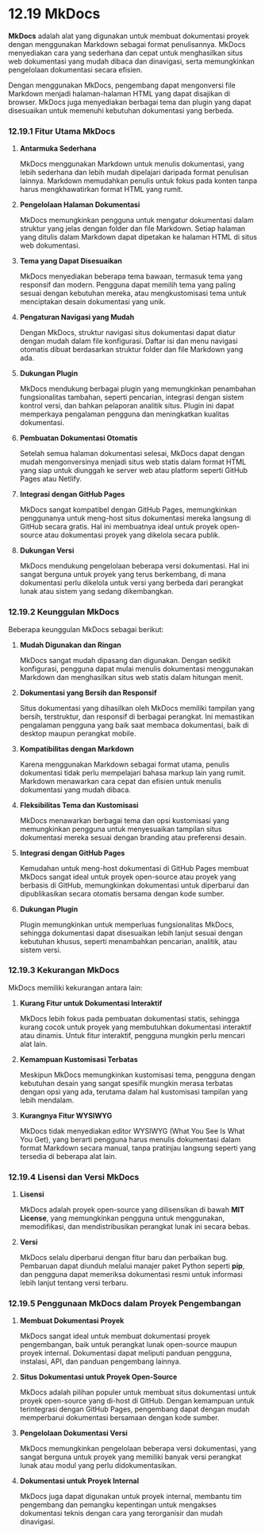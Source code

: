 # 12.19 **MkDocs**

**MkDocs** adalah alat yang digunakan untuk membuat dokumentasi proyek dengan menggunakan Markdown sebagai format penulisannya. MkDocs menyediakan cara yang sederhana dan cepat untuk menghasilkan situs web dokumentasi yang mudah dibaca dan dinavigasi, serta memungkinkan pengelolaan dokumentasi secara efisien. 

Dengan menggunakan MkDocs, pengembang dapat mengonversi file Markdown menjadi halaman-halaman HTML yang dapat disajikan di browser. MkDocs juga menyediakan berbagai tema dan plugin yang dapat disesuaikan untuk memenuhi kebutuhan dokumentasi yang berbeda.

### **12.19.1 Fitur Utama MkDocs**

1. **Antarmuka Sederhana**
    
    MkDocs menggunakan Markdown untuk menulis dokumentasi, yang lebih sederhana dan lebih mudah dipelajari daripada format penulisan lainnya. Markdown memudahkan penulis untuk fokus pada konten tanpa harus mengkhawatirkan format HTML yang rumit.
    
2. **Pengelolaan Halaman Dokumentasi**
    
    MkDocs memungkinkan pengguna untuk mengatur dokumentasi dalam struktur yang jelas dengan folder dan file Markdown. Setiap halaman yang ditulis dalam Markdown dapat dipetakan ke halaman HTML di situs web dokumentasi.
    
3. **Tema yang Dapat Disesuaikan**
    
    MkDocs menyediakan beberapa tema bawaan, termasuk tema yang responsif dan modern. Pengguna dapat memilih tema yang paling sesuai dengan kebutuhan mereka, atau mengkustomisasi tema untuk menciptakan desain dokumentasi yang unik.
    
4. **Pengaturan Navigasi yang Mudah**
    
    Dengan MkDocs, struktur navigasi situs dokumentasi dapat diatur dengan mudah dalam file konfigurasi. Daftar isi dan menu navigasi otomatis dibuat berdasarkan struktur folder dan file Markdown yang ada.
    
5. **Dukungan Plugin**
    
    MkDocs mendukung berbagai plugin yang memungkinkan penambahan fungsionalitas tambahan, seperti pencarian, integrasi dengan sistem kontrol versi, dan bahkan pelaporan analitik situs. Plugin ini dapat memperkaya pengalaman pengguna dan meningkatkan kualitas dokumentasi.
    
6. **Pembuatan Dokumentasi Otomatis**
    
    Setelah semua halaman dokumentasi selesai, MkDocs dapat dengan mudah mengonversinya menjadi situs web statis dalam format HTML yang siap untuk diunggah ke server web atau platform seperti GitHub Pages atau Netlify.
    
7. **Integrasi dengan GitHub Pages**
    
    MkDocs sangat kompatibel dengan GitHub Pages, memungkinkan penggunanya untuk meng-host situs dokumentasi mereka langsung di GitHub secara gratis. Hal ini membuatnya ideal untuk proyek open-source atau dokumentasi proyek yang dikelola secara publik.
    
8. **Dukungan Versi**
    
    MkDocs mendukung pengelolaan beberapa versi dokumentasi. Hal ini sangat berguna untuk proyek yang terus berkembang, di mana dokumentasi perlu dikelola untuk versi yang berbeda dari perangkat lunak atau sistem yang sedang dikembangkan.
    

### **12.19.2 Keunggulan MkDocs**

Beberapa keunggulan MkDocs sebagai berikut:

1. **Mudah Digunakan dan Ringan**
    
    MkDocs sangat mudah dipasang dan digunakan. Dengan sedikit konfigurasi, pengguna dapat mulai menulis dokumentasi menggunakan Markdown dan menghasilkan situs web statis dalam hitungan menit.
    
2. **Dokumentasi yang Bersih dan Responsif**
    
    Situs dokumentasi yang dihasilkan oleh MkDocs memiliki tampilan yang bersih, terstruktur, dan responsif di berbagai perangkat. Ini memastikan pengalaman pengguna yang baik saat membaca dokumentasi, baik di desktop maupun perangkat mobile.
    
3. **Kompatibilitas dengan Markdown**
    
    Karena menggunakan Markdown sebagai format utama, penulis dokumentasi tidak perlu mempelajari bahasa markup lain yang rumit. Markdown menawarkan cara cepat dan efisien untuk menulis dokumentasi yang mudah dibaca.
    
4. **Fleksibilitas Tema dan Kustomisasi**
    
    MkDocs menawarkan berbagai tema dan opsi kustomisasi yang memungkinkan pengguna untuk menyesuaikan tampilan situs dokumentasi mereka sesuai dengan branding atau preferensi desain.
    
5. **Integrasi dengan GitHub Pages**
    
    Kemudahan untuk meng-host dokumentasi di GitHub Pages membuat MkDocs sangat ideal untuk proyek open-source atau proyek yang berbasis di GitHub, memungkinkan dokumentasi untuk diperbarui dan dipublikasikan secara otomatis bersama dengan kode sumber.
    
6. **Dukungan Plugin**
    
    Plugin memungkinkan untuk memperluas fungsionalitas MkDocs, sehingga dokumentasi dapat disesuaikan lebih lanjut sesuai dengan kebutuhan khusus, seperti menambahkan pencarian, analitik, atau sistem versi.
    

### **12.19.3 Kekurangan MkDocs**

MkDocs memiliki kekurangan antara lain:

1. **Kurang Fitur untuk Dokumentasi Interaktif**
    
    MkDocs lebih fokus pada pembuatan dokumentasi statis, sehingga kurang cocok untuk proyek yang membutuhkan dokumentasi interaktif atau dinamis. Untuk fitur interaktif, pengguna mungkin perlu mencari alat lain.
    
2. **Kemampuan Kustomisasi Terbatas**
    
    Meskipun MkDocs memungkinkan kustomisasi tema, pengguna dengan kebutuhan desain yang sangat spesifik mungkin merasa terbatas dengan opsi yang ada, terutama dalam hal kustomisasi tampilan yang lebih mendalam.
    
3. **Kurangnya Fitur WYSIWYG**
    
    MkDocs tidak menyediakan editor WYSIWYG (What You See Is What You Get), yang berarti pengguna harus menulis dokumentasi dalam format Markdown secara manual, tanpa pratinjau langsung seperti yang tersedia di beberapa alat lain.
    

### **12.19.4 Lisensi dan Versi MkDocs**

1. **Lisensi**
    
    MkDocs adalah proyek open-source yang dilisensikan di bawah **MIT License**, yang memungkinkan pengguna untuk menggunakan, memodifikasi, dan mendistribusikan perangkat lunak ini secara bebas.
    
2. **Versi**
    
    MkDocs selalu diperbarui dengan fitur baru dan perbaikan bug. Pembaruan dapat diunduh melalui manajer paket Python seperti **pip**, dan pengguna dapat memeriksa dokumentasi resmi untuk informasi lebih lanjut tentang versi terbaru.
    

### **12.19.5 Penggunaan MkDocs dalam Proyek Pengembangan**

1. **Membuat Dokumentasi Proyek**
    
    MkDocs sangat ideal untuk membuat dokumentasi proyek pengembangan, baik untuk perangkat lunak open-source maupun proyek internal. Dokumentasi dapat meliputi panduan pengguna, instalasi, API, dan panduan pengembang lainnya.
    
2. **Situs Dokumentasi untuk Proyek Open-Source**
    
    MkDocs adalah pilihan populer untuk membuat situs dokumentasi untuk proyek open-source yang di-host di GitHub. Dengan kemampuan untuk terintegrasi dengan GitHub Pages, pengembang dapat dengan mudah memperbarui dokumentasi bersamaan dengan kode sumber.
    
3. **Pengelolaan Dokumentasi Versi**
    
    MkDocs memungkinkan pengelolaan beberapa versi dokumentasi, yang sangat berguna untuk proyek yang memiliki banyak versi perangkat lunak atau modul yang perlu didokumentasikan.
    
4. **Dokumentasi untuk Proyek Internal**
    
    MkDocs juga dapat digunakan untuk proyek internal, membantu tim pengembang dan pemangku kepentingan untuk mengakses dokumentasi teknis dengan cara yang terorganisir dan mudah dinavigasi.